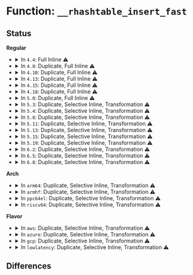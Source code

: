 # Function: <code>__rhashtable_insert_fast</code>

## Status
<b>Regular</b>
<ul>
<li>
<details>
<summary>In <code>4.4</code>: Full Inline ⚠️</summary>

**Collision:** Unique Static

**Inline:** Full

**Transformation:** False

**Instances:**

```
In net/netlink/af_netlink.c (ffffffff8174cc63)
Location: include/linux/rhashtable.h:566
Inline: True
Inline callers:
  - net/netlink/af_netlink.c:netlink_insert
```
</details>
</li>
<li>
<details>
<summary>In <code>4.8</code>: Duplicate, Full Inline ⚠️</summary>

**Collision:** Static Duplication

**Inline:** Full

**Transformation:** False

**Instances:**

```
In security/apparmor/policy_unpack.c (ffffffff813bc01e)
Location: include/linux/rhashtable.h:567
Inline: True
Inline callers:
  - security/apparmor/policy_unpack.c:unpack_profile
```
```
In net/netlink/af_netlink.c (ffffffff817b902a)
Location: include/linux/rhashtable.h:567
Inline: True
Inline callers:
  - net/netlink/af_netlink.c:netlink_insert
```
</details>
</li>
<li>
<details>
<summary>In <code>4.10</code>: Duplicate, Full Inline ⚠️</summary>

**Collision:** Static Duplication

**Inline:** Full

**Transformation:** False

**Instances:**

```
In security/apparmor/policy_unpack.c (ffffffff813d353b)
Location: include/linux/rhashtable.h:669
Inline: True
Inline callers:
  - security/apparmor/policy_unpack.c:unpack_profile
```
```
In net/netlink/af_netlink.c (ffffffff817e8af7)
Location: include/linux/rhashtable.h:669
Inline: True
Inline callers:
  - net/netlink/af_netlink.c:netlink_insert
```
```
In net/ipv6/seg6_hmac.c (ffffffff818a5266)
Location: include/linux/rhashtable.h:669
Inline: True
Inline callers:
  - net/ipv6/seg6_hmac.c:seg6_hmac_info_add
```
</details>
</li>
<li>
<details>
<summary>In <code>4.13</code>: Duplicate, Full Inline ⚠️</summary>

**Collision:** Static Duplication

**Inline:** Full

**Transformation:** False

**Instances:**

```
In security/apparmor/policy_unpack.c (ffffffff813e651f)
Location: include/linux/rhashtable.h:709
Inline: True
Inline callers:
  - security/apparmor/policy_unpack.c:unpack_profile
```
```
In net/netlink/af_netlink.c (ffffffff81808121)
Location: include/linux/rhashtable.h:709
Inline: True
Inline callers:
  - net/netlink/af_netlink.c:netlink_insert
```
```
In net/ipv4/ipmr.c (ffffffff8186c224)
Location: include/linux/rhashtable.h:709
Inline: True
```
```
In net/ipv6/seg6_hmac.c (ffffffff818cb55a)
Location: include/linux/rhashtable.h:709
Inline: True
Inline callers:
  - net/ipv6/seg6_hmac.c:seg6_hmac_info_add
```
</details>
</li>
<li>
<details>
<summary>In <code>4.15</code>: Duplicate, Full Inline ⚠️</summary>

**Collision:** Static Duplication

**Inline:** Full

**Transformation:** False

**Instances:**

```
In ipc/util.c (ffffffff813a722b)
Location: include/linux/rhashtable.h:709
Inline: True
Inline callers:
  - ipc/util.c:ipc_addid
```
```
In security/apparmor/policy_unpack.c (ffffffff8140d701)
Location: include/linux/rhashtable.h:709
Inline: True
Inline callers:
  - security/apparmor/policy_unpack.c:unpack_profile
```
```
In net/sched/act_api.c (ffffffff81882ada)
Location: include/linux/rhashtable.h:709
Inline: True
Inline callers:
  - net/sched/act_api.c:tc_setup_cb_egdev_register
```
```
In net/netlink/af_netlink.c (ffffffff81886f67)
Location: include/linux/rhashtable.h:709
Inline: True
Inline callers:
  - net/netlink/af_netlink.c:netlink_insert
```
```
In net/ipv4/ipmr.c (ffffffff818ecaf1)
Location: include/linux/rhashtable.h:709
Inline: True
Inline callers:
  - net/ipv4/ipmr.c:ipmr_mfc_add
```
```
In net/ipv6/seg6_hmac.c (ffffffff819502fa)
Location: include/linux/rhashtable.h:709
Inline: True
Inline callers:
  - net/ipv6/seg6_hmac.c:seg6_hmac_info_add
```
</details>
</li>
<li>
<details>
<summary>In <code>4.18</code>: Duplicate, Full Inline ⚠️</summary>

**Collision:** Static Duplication

**Inline:** Full

**Transformation:** False

**Instances:**

```
In ipc/util.c (ffffffff813d633a)
Location: include/linux/rhashtable.h:725
Inline: True
Inline callers:
  - ipc/util.c:ipc_addid
```
```
In security/apparmor/policy_unpack.c (ffffffff8143ef63)
Location: include/linux/rhashtable.h:725
Inline: True
Inline callers:
  - security/apparmor/policy_unpack.c:unpack_profile
```
```
In net/sched/act_api.c (ffffffff818d64ed)
Location: include/linux/rhashtable.h:725
Inline: True
Inline callers:
  - net/sched/act_api.c:tc_setup_cb_egdev_register
```
```
In net/netlink/af_netlink.c (ffffffff818db08b)
Location: include/linux/rhashtable.h:725
Inline: True
Inline callers:
  - net/netlink/af_netlink.c:netlink_insert
```
```
In net/ipv4/inet_fragment.c (ffffffff8193946d)
Location: include/linux/rhashtable.h:725
Inline: True
```
```
In net/ipv4/ipmr.c (ffffffff819428b7)
Location: include/linux/rhashtable.h:725
Inline: True
Inline callers:
  - net/ipv4/ipmr.c:ipmr_mfc_add
```
```
In net/ipv6/ip6mr.c (ffffffff8199f0bb)
Location: include/linux/rhashtable.h:725
Inline: True
Inline callers:
  - net/ipv6/ip6mr.c:ip6mr_mfc_add
```
```
In net/ipv6/seg6_hmac.c (ffffffff819a9fbf)
Location: include/linux/rhashtable.h:725
Inline: True
Inline callers:
  - net/ipv6/seg6_hmac.c:seg6_hmac_info_add
```
</details>
</li>
<li>
<details>
<summary>In <code>5.0</code>: Duplicate, Full Inline ⚠️</summary>

**Collision:** Static Duplication

**Inline:** Full

**Transformation:** False

**Instances:**

```
In kernel/bpf/offload.c (ffffffff811df7ce)
Location: include/linux/rhashtable.h:593
Inline: True
Inline callers:
  - kernel/bpf/offload.c:bpf_offload_dev_netdev_register
```
```
In ipc/util.c (ffffffff813f09ce)
Location: include/linux/rhashtable.h:593
Inline: True
Inline callers:
  - ipc/util.c:ipc_addid
```
```
In security/apparmor/policy_unpack.c (ffffffff8145be79)
Location: include/linux/rhashtable.h:593
Inline: True
Inline callers:
  - security/apparmor/policy_unpack.c:unpack_profile
```
```
In net/sched/cls_api.c (ffffffff819018d6)
Location: include/linux/rhashtable.h:593
Inline: True
Inline callers:
  - net/sched/cls_api.c:__tc_indr_block_cb_register
```
```
In net/netlink/af_netlink.c (ffffffff819079a4)
Location: include/linux/rhashtable.h:593
Inline: True
Inline callers:
  - net/netlink/af_netlink.c:netlink_insert
```
```
In net/ipv4/inet_fragment.c (ffffffff8196907f)
Location: include/linux/rhashtable.h:593
Inline: True
```
```
In net/ipv4/ipmr.c (ffffffff81972987)
Location: include/linux/rhashtable.h:593
Inline: True
Inline callers:
  - net/ipv4/ipmr.c:ipmr_mfc_add
```
```
In net/xfrm/xfrm_policy.c (ffffffff8198082c)
Location: include/linux/rhashtable.h:593
Inline: True
Inline callers:
  - net/xfrm/xfrm_policy.c:xfrm_policy_inexact_alloc_bin
```
```
In net/ipv6/ip6mr.c (ffffffff819d5bdb)
Location: include/linux/rhashtable.h:593
Inline: True
Inline callers:
  - net/ipv6/ip6mr.c:ip6mr_mfc_add
```
```
In net/ipv6/seg6_hmac.c (ffffffff819e0af0)
Location: include/linux/rhashtable.h:593
Inline: True
Inline callers:
  - net/ipv6/seg6_hmac.c:seg6_hmac_info_add
```
</details>
</li>
<li>
<details>
<summary>In <code>5.3</code>: Duplicate, Selective Inline, Transformation ⚠️</summary>

**Collision:** Static Duplication

**Inline:** Selective

**Transformation:** True

**Instances:**

```
In kernel/bpf/offload.c (ffffffff811f524d)
Location: include/linux/rhashtable.h:704
Inline: True
Inline callers:
  - kernel/bpf/offload.c:bpf_offload_dev_netdev_register
```
```
In ipc/util.c (ffffffff8141cf20)
Location: include/linux/rhashtable.h:704
Inline: True
Inline callers:
  - ipc/util.c:ipc_addid
```
```
In security/apparmor/policy_unpack.c (ffffffff81488d30)
Location: include/linux/rhashtable.h:704
Inline: True
Direct callers:
  - security/apparmor/policy_unpack.c:unpack_profile
```
```
In net/sched/cls_api.c (ffffffff8196296f)
Location: include/linux/rhashtable.h:704
Inline: True
Inline callers:
  - net/sched/cls_api.c:__tc_indr_block_cb_register
```
```
In net/netlink/af_netlink.c (ffffffff81968bf1)
Location: include/linux/rhashtable.h:704
Inline: True
Inline callers:
  - net/netlink/af_netlink.c:__netlink_insert
```
```
In net/ipv4/inet_fragment.c (ffffffff819cfa3d)
Location: include/linux/rhashtable.h:704
Inline: True
Inline callers:
  - net/ipv4/inet_fragment.c:inet_frag_create
```
```
In net/ipv4/ipmr.c (ffffffff819dc3fe)
Location: include/linux/rhashtable.h:704
Inline: True
Inline callers:
  - net/ipv4/ipmr.c:ipmr_mfc_add
```
```
In net/xfrm/xfrm_policy.c (ffffffff819ea55b)
Location: include/linux/rhashtable.h:704
Inline: True
Inline callers:
  - net/xfrm/xfrm_policy.c:xfrm_policy_inexact_alloc_bin
```
```
In net/ipv6/ip6mr.c (ffffffff81a44c7b)
Location: include/linux/rhashtable.h:704
Inline: True
Inline callers:
  - net/ipv6/ip6mr.c:ip6mr_mfc_add
```
```
In net/ipv6/seg6_hmac.c (ffffffff81a4f7cd)
Location: include/linux/rhashtable.h:704
Inline: True
Inline callers:
  - net/ipv6/seg6_hmac.c:seg6_hmac_info_add
```
**Symbols:**

```
ffffffff81488d30-ffffffff81488f0a: __rhashtable_insert_fast.constprop.0 (STB_LOCAL)
```
</details>
</li>
<li>
<details>
<summary>In <code>5.4</code>: Duplicate, Selective Inline, Transformation ⚠️</summary>

**Collision:** Static Duplication

**Inline:** Selective

**Transformation:** True

**Instances:**

```
In kernel/bpf/offload.c (ffffffff8120224d)
Location: include/linux/rhashtable.h:704
Inline: True
Inline callers:
  - kernel/bpf/offload.c:bpf_offload_dev_netdev_register
```
```
In ipc/util.c (ffffffff81436d70)
Location: include/linux/rhashtable.h:704
Inline: True
Inline callers:
  - ipc/util.c:ipc_addid
```
```
In security/apparmor/policy_unpack.c (ffffffff814a2be0)
Location: include/linux/rhashtable.h:704
Inline: True
Direct callers:
  - security/apparmor/policy_unpack.c:unpack_profile
```
```
In net/core/flow_offload.c (ffffffff81963e5b)
Location: include/linux/rhashtable.h:704
Inline: True
Inline callers:
  - net/core/flow_offload.c:__flow_indr_block_cb_register
```
```
In net/netlink/af_netlink.c (ffffffff8199f691)
Location: include/linux/rhashtable.h:704
Inline: True
Inline callers:
  - net/netlink/af_netlink.c:__netlink_insert
```
```
In net/ipv4/inet_fragment.c (ffffffff81a065cd)
Location: include/linux/rhashtable.h:704
Inline: True
Inline callers:
  - net/ipv4/inet_fragment.c:inet_frag_create
```
```
In net/ipv4/ipmr.c (ffffffff81a133ee)
Location: include/linux/rhashtable.h:704
Inline: True
Inline callers:
  - net/ipv4/ipmr.c:ipmr_mfc_add
```
```
In net/xfrm/xfrm_policy.c (ffffffff81a215ab)
Location: include/linux/rhashtable.h:704
Inline: True
Inline callers:
  - net/xfrm/xfrm_policy.c:xfrm_policy_inexact_alloc_bin
```
```
In net/ipv6/ip6mr.c (ffffffff81a7b86b)
Location: include/linux/rhashtable.h:704
Inline: True
Inline callers:
  - net/ipv6/ip6mr.c:ip6mr_mfc_add
```
```
In net/ipv6/seg6_hmac.c (ffffffff81a8645d)
Location: include/linux/rhashtable.h:704
Inline: True
Inline callers:
  - net/ipv6/seg6_hmac.c:seg6_hmac_info_add
```
**Symbols:**

```
ffffffff814a2be0-ffffffff814a2dba: __rhashtable_insert_fast.constprop.0 (STB_LOCAL)
```
</details>
</li>
<li>
<details>
<summary>In <code>5.8</code>: Duplicate, Selective Inline, Transformation ⚠️</summary>

**Collision:** Static Duplication

**Inline:** Selective

**Transformation:** True

**Instances:**

```
In kernel/bpf/offload.c (ffffffff81229760)
Location: include/linux/rhashtable.h:697
Inline: True
Direct callers:
  - kernel/bpf/offload.c:bpf_offload_dev_netdev_register
```
```
In ipc/util.c (ffffffff81486b80)
Location: include/linux/rhashtable.h:697
Inline: True
Direct callers:
  - ipc/util.c:ipc_addid
```
```
In security/apparmor/policy_unpack.c (ffffffff814fcec0)
Location: include/linux/rhashtable.h:697
Inline: True
Direct callers:
  - security/apparmor/policy_unpack.c:unpack_profile
```
```
In net/netlink/af_netlink.c (ffffffff81a77a30)
Location: include/linux/rhashtable.h:697
Inline: True
Direct callers:
  - net/netlink/af_netlink.c:netlink_insert
```
```
In net/ipv4/inet_fragment.c (ffffffff81af5ae0)
Location: include/linux/rhashtable.h:697
Inline: True
Direct callers:
  - net/ipv4/inet_fragment.c:inet_frag_create
```
```
In net/ipv4/ipmr.c (ffffffff81b01950)
Location: include/linux/rhashtable.h:697
Inline: True
Direct callers:
  - net/ipv4/ipmr.c:ipmr_mfc_add
```
```
In net/xfrm/xfrm_policy.c (ffffffff81b10860)
Location: include/linux/rhashtable.h:697
Inline: True
Direct callers:
  - net/xfrm/xfrm_policy.c:xfrm_policy_inexact_alloc_bin
```
```
In net/ipv6/ip6mr.c (ffffffff81b74ee0)
Location: include/linux/rhashtable.h:697
Inline: True
Direct callers:
  - net/ipv6/ip6mr.c:ip6mr_mfc_add
```
```
In net/ipv6/seg6_hmac.c (ffffffff81b81130)
Location: include/linux/rhashtable.h:697
Inline: True
Direct callers:
  - net/ipv6/seg6_hmac.c:seg6_hmac_info_add
```
**Symbols:**

```
ffffffff81229760-ffffffff81229926: __rhashtable_insert_fast.constprop.0 (STB_LOCAL)
ffffffff81486b80-ffffffff81486d44: __rhashtable_insert_fast.constprop.0 (STB_LOCAL)
ffffffff814fcec0-ffffffff814fd0b3: __rhashtable_insert_fast.constprop.0 (STB_LOCAL)
ffffffff81a77a30-ffffffff81a77c73: __rhashtable_insert_fast.constprop.0 (STB_LOCAL)
ffffffff81af5ae0-ffffffff81af5e06: __rhashtable_insert_fast.constprop.0 (STB_LOCAL)
ffffffff81b01950-ffffffff81b01c67: __rhashtable_insert_fast.constprop.0 (STB_LOCAL)
ffffffff81b10860-ffffffff81b10ad1: __rhashtable_insert_fast.constprop.0 (STB_LOCAL)
ffffffff81b74ee0-ffffffff81b751f7: __rhashtable_insert_fast.constprop.0 (STB_LOCAL)
ffffffff81b81130-ffffffff81b8132e: __rhashtable_insert_fast.constprop.0 (STB_LOCAL)
```
</details>
</li>
<li>
<details>
<summary>In <code>5.11</code>: Duplicate, Selective Inline, Transformation ⚠️</summary>

**Collision:** Static Duplication

**Inline:** Selective

**Transformation:** True

**Instances:**

```
In kernel/bpf/offload.c (ffffffff812312e0)
Location: include/linux/rhashtable.h:697
Inline: True
Direct callers:
  - kernel/bpf/offload.c:bpf_offload_dev_netdev_register
```
```
In ipc/util.c (ffffffff814a4230)
Location: include/linux/rhashtable.h:697
Inline: True
Direct callers:
  - ipc/util.c:ipc_addid
```
```
In security/apparmor/policy_unpack.c (ffffffff8151a0d0)
Location: include/linux/rhashtable.h:697
Inline: True
Direct callers:
  - security/apparmor/policy_unpack.c:unpack_profile
```
```
In net/netlink/af_netlink.c (ffffffff81a80900)
Location: include/linux/rhashtable.h:697
Inline: True
Direct callers:
  - net/netlink/af_netlink.c:netlink_insert
```
```
In net/ipv4/inet_fragment.c (ffffffff81b02950)
Location: include/linux/rhashtable.h:697
Inline: True
Direct callers:
  - net/ipv4/inet_fragment.c:inet_frag_create
```
```
In net/ipv4/ipmr.c (ffffffff81b0fa30)
Location: include/linux/rhashtable.h:697
Inline: True
Direct callers:
  - net/ipv4/ipmr.c:ipmr_mfc_add
```
```
In net/xfrm/xfrm_policy.c (ffffffff81b1eb50)
Location: include/linux/rhashtable.h:697
Inline: True
Direct callers:
  - net/xfrm/xfrm_policy.c:xfrm_policy_inexact_alloc_bin
```
```
In net/ipv6/ip6mr.c (ffffffff81b83c50)
Location: include/linux/rhashtable.h:697
Inline: True
Direct callers:
  - net/ipv6/ip6mr.c:ip6mr_mfc_add
```
```
In net/ipv6/seg6_hmac.c (ffffffff81b90960)
Location: include/linux/rhashtable.h:697
Inline: True
Direct callers:
  - net/ipv6/seg6_hmac.c:seg6_hmac_info_add
```
**Symbols:**

```
ffffffff812312e0-ffffffff812314b5: __rhashtable_insert_fast.constprop.0 (STB_LOCAL)
ffffffff814a4230-ffffffff814a4403: __rhashtable_insert_fast.constprop.0 (STB_LOCAL)
ffffffff8151a0d0-ffffffff8151a2d2: __rhashtable_insert_fast.constprop.0 (STB_LOCAL)
ffffffff81a80900-ffffffff81a80b4d: __rhashtable_insert_fast.constprop.0 (STB_LOCAL)
ffffffff81b02950-ffffffff81b02c77: __rhashtable_insert_fast.constprop.0 (STB_LOCAL)
ffffffff81b0fa30-ffffffff81b0fd49: __rhashtable_insert_fast.constprop.0 (STB_LOCAL)
ffffffff81b1eb50-ffffffff81b1edcb: __rhashtable_insert_fast.constprop.0 (STB_LOCAL)
ffffffff81b83c50-ffffffff81b83f69: __rhashtable_insert_fast.constprop.0 (STB_LOCAL)
ffffffff81b90960-ffffffff81b90b68: __rhashtable_insert_fast.constprop.0 (STB_LOCAL)
```
</details>
</li>
<li>
<details>
<summary>In <code>5.13</code>: Duplicate, Selective Inline, Transformation ⚠️</summary>

**Collision:** Static Duplication

**Inline:** Selective

**Transformation:** True

**Instances:**

```
In kernel/bpf/offload.c (ffffffff81235470)
Location: include/linux/rhashtable.h:697
Inline: True
Direct callers:
  - kernel/bpf/offload.c:bpf_offload_dev_netdev_register
```
```
In ipc/util.c (ffffffff814aa150)
Location: include/linux/rhashtable.h:697
Inline: True
Direct callers:
  - ipc/util.c:ipc_addid
```
```
In security/apparmor/policy_unpack.c (ffffffff815209e0)
Location: include/linux/rhashtable.h:697
Inline: True
Direct callers:
  - security/apparmor/policy_unpack.c:unpack_profile
```
```
In net/netlink/af_netlink.c (ffffffff81a69f90)
Location: include/linux/rhashtable.h:697
Inline: True
Direct callers:
  - net/netlink/af_netlink.c:netlink_insert
```
```
In net/ipv4/inet_fragment.c (ffffffff81aee260)
Location: include/linux/rhashtable.h:697
Inline: True
```
```
In net/ipv4/ipmr.c (ffffffff81afd630)
Location: include/linux/rhashtable.h:697
Inline: True
Direct callers:
  - net/ipv4/ipmr.c:ipmr_mfc_add
```
```
In net/xfrm/xfrm_policy.c (ffffffff81b0c7e0)
Location: include/linux/rhashtable.h:697
Inline: True
Direct callers:
  - net/xfrm/xfrm_policy.c:xfrm_policy_inexact_alloc_bin
```
```
In net/ipv6/ip6mr.c (ffffffff81b728e0)
Location: include/linux/rhashtable.h:697
Inline: True
Direct callers:
  - net/ipv6/ip6mr.c:ip6mr_mfc_add
```
```
In net/ipv6/seg6_hmac.c (ffffffff81b7fb80)
Location: include/linux/rhashtable.h:697
Inline: True
Direct callers:
  - net/ipv6/seg6_hmac.c:seg6_hmac_info_add
```
**Symbols:**

```
ffffffff81235470-ffffffff81235638: __rhashtable_insert_fast.constprop.0 (STB_LOCAL)
ffffffff814aa150-ffffffff814aa316: __rhashtable_insert_fast.constprop.0 (STB_LOCAL)
ffffffff815209e0-ffffffff81520bd5: __rhashtable_insert_fast.constprop.0 (STB_LOCAL)
ffffffff81a69f90-ffffffff81a6a1d1: __rhashtable_insert_fast.constprop.0 (STB_LOCAL)
ffffffff81aee260-ffffffff81aee574: __rhashtable_insert_fast.constprop.0 (STB_LOCAL)
ffffffff81afd630-ffffffff81afd940: __rhashtable_insert_fast.constprop.0 (STB_LOCAL)
ffffffff81b0c7e0-ffffffff81b0ca47: __rhashtable_insert_fast.constprop.0 (STB_LOCAL)
ffffffff81b728e0-ffffffff81b72bf0: __rhashtable_insert_fast.constprop.0 (STB_LOCAL)
ffffffff81b7fb80-ffffffff81b7fd7c: __rhashtable_insert_fast.constprop.0 (STB_LOCAL)
```
</details>
</li>
<li>
<details>
<summary>In <code>5.15</code>: Duplicate, Selective Inline, Transformation ⚠️</summary>

**Collision:** Static Duplication

**Inline:** Selective

**Transformation:** True

**Instances:**

```
In kernel/bpf/offload.c (ffffffff8126f610)
Location: include/linux/rhashtable.h:697
Inline: True
Direct callers:
  - kernel/bpf/offload.c:bpf_offload_dev_netdev_register
```
```
In ipc/util.c (ffffffff81502630)
Location: include/linux/rhashtable.h:697
Inline: True
Direct callers:
  - ipc/util.c:ipc_addid
```
```
In security/apparmor/policy_unpack.c (ffffffff8157eb80)
Location: include/linux/rhashtable.h:697
Inline: True
Direct callers:
  - security/apparmor/policy_unpack.c:unpack_profile
```
```
In net/netlink/af_netlink.c (ffffffff81b23580)
Location: include/linux/rhashtable.h:697
Inline: True
Direct callers:
  - net/netlink/af_netlink.c:netlink_insert
```
```
In net/ipv4/inet_fragment.c (ffffffff81bae610)
Location: include/linux/rhashtable.h:697
Inline: True
```
```
In net/ipv4/ipmr.c (ffffffff81bbf730)
Location: include/linux/rhashtable.h:697
Inline: True
Direct callers:
  - net/ipv4/ipmr.c:ipmr_mfc_add
```
```
In net/xfrm/xfrm_policy.c (ffffffff81bcf9d0)
Location: include/linux/rhashtable.h:697
Inline: True
Direct callers:
  - net/xfrm/xfrm_policy.c:xfrm_policy_inexact_alloc_bin
```
```
In net/ipv6/ioam6.c (ffffffff81c3a138)
Location: include/linux/rhashtable.h:697
Inline: True
Inline callers:
  - net/ipv6/ioam6.c:ioam6_genl_addsc
  - net/ipv6/ioam6.c:ioam6_genl_addns
```
```
In net/ipv6/ip6mr.c (ffffffff81c3ce20)
Location: include/linux/rhashtable.h:697
Inline: True
Direct callers:
  - net/ipv6/ip6mr.c:ip6mr_mfc_add
```
```
In net/ipv6/seg6_hmac.c (ffffffff81c4b420)
Location: include/linux/rhashtable.h:697
Inline: True
Direct callers:
  - net/ipv6/seg6_hmac.c:seg6_hmac_info_add
```
**Symbols:**

```
ffffffff8126f610-ffffffff8126f7d8: __rhashtable_insert_fast.constprop.0 (STB_LOCAL)
ffffffff81502630-ffffffff815027f6: __rhashtable_insert_fast.constprop.0 (STB_LOCAL)
ffffffff8157eb80-ffffffff8157ed75: __rhashtable_insert_fast.constprop.0 (STB_LOCAL)
ffffffff81b23580-ffffffff81b237c1: __rhashtable_insert_fast.constprop.0 (STB_LOCAL)
ffffffff81bae610-ffffffff81bae924: __rhashtable_insert_fast.constprop.0 (STB_LOCAL)
ffffffff81bbf730-ffffffff81bbfa40: __rhashtable_insert_fast.constprop.0 (STB_LOCAL)
ffffffff81bcf9d0-ffffffff81bcfc37: __rhashtable_insert_fast.constprop.0 (STB_LOCAL)
ffffffff81c3ce20-ffffffff81c3d130: __rhashtable_insert_fast.constprop.0 (STB_LOCAL)
ffffffff81c4b420-ffffffff81c4b61c: __rhashtable_insert_fast.constprop.0 (STB_LOCAL)
```
</details>
</li>
<li>
<details>
<summary>In <code>5.19</code>: Duplicate, Selective Inline, Transformation ⚠️</summary>

**Collision:** Static Duplication

**Inline:** Selective

**Transformation:** True

**Instances:**

```
In kernel/bpf/offload.c (ffffffff812bdfb0)
Location: include/linux/rhashtable.h:697
Inline: True
Direct callers:
  - kernel/bpf/offload.c:bpf_offload_dev_netdev_register
```
```
In ipc/util.c (ffffffff81593950)
Location: include/linux/rhashtable.h:697
Inline: True
Direct callers:
  - ipc/util.c:ipc_addid
```
```
In security/apparmor/policy_unpack.c (ffffffff8161d660)
Location: include/linux/rhashtable.h:697
Inline: True
Direct callers:
  - security/apparmor/policy_unpack.c:unpack_profile
```
```
In net/netlink/af_netlink.c (ffffffff81cabf30)
Location: include/linux/rhashtable.h:697
Inline: True
Direct callers:
  - net/netlink/af_netlink.c:netlink_insert
```
```
In net/ipv4/inet_fragment.c (ffffffff81d41810)
Location: include/linux/rhashtable.h:697
Inline: True
Direct callers:
  - net/ipv4/inet_fragment.c:inet_frag_find
```
```
In net/ipv4/ipmr.c (ffffffff81d55d50)
Location: include/linux/rhashtable.h:697
Inline: True
Direct callers:
  - net/ipv4/ipmr.c:ipmr_mfc_add
```
```
In net/xfrm/xfrm_policy.c (ffffffff81d68f70)
Location: include/linux/rhashtable.h:697
Inline: True
Direct callers:
  - net/xfrm/xfrm_policy.c:xfrm_policy_inexact_alloc_bin
```
```
In net/ipv6/ioam6.c (ffffffff81dd7e93)
Location: include/linux/rhashtable.h:697
Inline: True
Inline callers:
  - net/ipv6/ioam6.c:ioam6_genl_addsc
  - net/ipv6/ioam6.c:ioam6_genl_addns
```
```
In net/ipv6/ip6mr.c (ffffffff81ddb3f0)
Location: include/linux/rhashtable.h:697
Inline: True
Direct callers:
  - net/ipv6/ip6mr.c:ip6mr_mfc_add
```
```
In net/ipv6/seg6_hmac.c (ffffffff81deadb0)
Location: include/linux/rhashtable.h:697
Inline: True
Direct callers:
  - net/ipv6/seg6_hmac.c:seg6_hmac_info_add
```
**Symbols:**

```
ffffffff812bdfb0-ffffffff812be1e9: __rhashtable_insert_fast.constprop.0 (STB_LOCAL)
ffffffff81593950-ffffffff81593b79: __rhashtable_insert_fast.constprop.0 (STB_LOCAL)
ffffffff8161d660-ffffffff8161d8d1: __rhashtable_insert_fast.constprop.0.isra.0 (STB_LOCAL)
ffffffff81cabf30-ffffffff81cac1e8: __rhashtable_insert_fast.constprop.0 (STB_LOCAL)
ffffffff81d41810-ffffffff81d41bd3: __rhashtable_insert_fast.constprop.0.isra.0 (STB_LOCAL)
ffffffff81d55d50-ffffffff81d5607c: __rhashtable_insert_fast.constprop.0 (STB_LOCAL)
ffffffff81d68f70-ffffffff81d6923a: __rhashtable_insert_fast.constprop.0 (STB_LOCAL)
ffffffff81ddb3f0-ffffffff81ddb7bb: __rhashtable_insert_fast.constprop.0 (STB_LOCAL)
ffffffff81deadb0-ffffffff81deb001: __rhashtable_insert_fast.constprop.0 (STB_LOCAL)
```
</details>
</li>
<li>
<details>
<summary>In <code>6.2</code>: Duplicate, Selective Inline, Transformation ⚠️</summary>

**Collision:** Static Duplication

**Inline:** Selective

**Transformation:** True

**Instances:**

```
In kernel/bpf/offload.c (ffffffff81321bf0)
Location: include/linux/rhashtable.h:705
Inline: True
Direct callers:
  - kernel/bpf/offload.c:bpf_offload_dev_netdev_register
```
```
In kernel/events/hw_breakpoint.c (ffffffff8134d4e0)
Location: include/linux/rhashtable.h:705
Inline: True
```
```
In ipc/util.c (ffffffff8163c7e0)
Location: include/linux/rhashtable.h:705
Inline: True
Direct callers:
  - ipc/util.c:ipc_addid
```
```
In security/apparmor/policy_unpack.c (ffffffff816d1110)
Location: include/linux/rhashtable.h:705
Inline: True
Direct callers:
  - security/apparmor/policy_unpack.c:unpack_profile
```
```
In net/netlink/af_netlink.c (ffffffff81e69b00)
Location: include/linux/rhashtable.h:705
Inline: True
Direct callers:
  - net/netlink/af_netlink.c:netlink_insert
```
```
In net/ipv4/inet_fragment.c (ffffffff81f0a630)
Location: include/linux/rhashtable.h:705
Inline: True
Direct callers:
  - net/ipv4/inet_fragment.c:inet_frag_find
```
```
In net/ipv4/ipmr.c (ffffffff81f20480)
Location: include/linux/rhashtable.h:705
Inline: True
Direct callers:
  - net/ipv4/ipmr.c:ipmr_mfc_add
```
```
In net/xfrm/xfrm_policy.c (ffffffff81f34240)
Location: include/linux/rhashtable.h:705
Inline: True
Direct callers:
  - net/xfrm/xfrm_policy.c:xfrm_policy_inexact_alloc_bin
```
```
In net/ipv6/ioam6.c (ffffffff81fa988d)
Location: include/linux/rhashtable.h:705
Inline: True
Inline callers:
  - net/ipv6/ioam6.c:ioam6_genl_addsc
  - net/ipv6/ioam6.c:ioam6_genl_addns
```
```
In net/ipv6/ip6mr.c (ffffffff81fadff0)
Location: include/linux/rhashtable.h:705
Inline: True
Direct callers:
  - net/ipv6/ip6mr.c:ip6mr_mfc_add
```
```
In net/ipv6/seg6_hmac.c (ffffffff81fbe990)
Location: include/linux/rhashtable.h:705
Inline: True
Direct callers:
  - net/ipv6/seg6_hmac.c:seg6_hmac_info_add
```
**Symbols:**

```
ffffffff81321bf0-ffffffff81321e37: __rhashtable_insert_fast.constprop.0 (STB_LOCAL)
ffffffff8134d4e0-ffffffff8134d81c: __rhashtable_insert_fast.constprop.0 (STB_LOCAL)
ffffffff8163c7e0-ffffffff8163ca20: __rhashtable_insert_fast.constprop.0 (STB_LOCAL)
ffffffff816d1110-ffffffff816d138d: __rhashtable_insert_fast.constprop.0.isra.0 (STB_LOCAL)
ffffffff81e69b00-ffffffff81e69dbb: __rhashtable_insert_fast.constprop.0 (STB_LOCAL)
ffffffff81f0a630-ffffffff81f0aa05: __rhashtable_insert_fast.constprop.0.isra.0 (STB_LOCAL)
ffffffff81f20480-ffffffff81f20784: __rhashtable_insert_fast.constprop.0 (STB_LOCAL)
ffffffff81f34240-ffffffff81f3450e: __rhashtable_insert_fast.constprop.0 (STB_LOCAL)
ffffffff81fadff0-ffffffff81fae395: __rhashtable_insert_fast.constprop.0 (STB_LOCAL)
ffffffff81fbe990-ffffffff81fbebee: __rhashtable_insert_fast.constprop.0 (STB_LOCAL)
```
</details>
</li>
<li>
<details>
<summary>In <code>6.5</code>: Duplicate, Selective Inline, Transformation ⚠️</summary>

**Collision:** Static Duplication

**Inline:** Selective

**Transformation:** True

**Instances:**

```
In kernel/bpf/offload.c (ffffffff813511a0)
Location: include/linux/rhashtable.h:705
Inline: True
Direct callers:
  - kernel/bpf/offload.c:__bpf_offload_dev_netdev_register
```
```
In kernel/events/hw_breakpoint.c (ffffffff8137e710)
Location: include/linux/rhashtable.h:705
Inline: True
```
```
In ipc/util.c (ffffffff81674960)
Location: include/linux/rhashtable.h:705
Inline: True
Direct callers:
  - ipc/util.c:ipc_addid
```
```
In security/apparmor/policy_unpack.c (ffffffff8170a020)
Location: include/linux/rhashtable.h:705
Inline: True
Direct callers:
  - security/apparmor/policy_unpack.c:unpack_profile
```
```
In net/netlink/af_netlink.c (ffffffff81ec5a80)
Location: include/linux/rhashtable.h:705
Inline: True
Direct callers:
  - net/netlink/af_netlink.c:netlink_insert
```
```
In net/ipv4/inet_fragment.c (ffffffff81f6a160)
Location: include/linux/rhashtable.h:705
Inline: True
Direct callers:
  - net/ipv4/inet_fragment.c:inet_frag_find
```
```
In net/ipv4/ipmr.c (ffffffff81f80c80)
Location: include/linux/rhashtable.h:705
Inline: True
Direct callers:
  - net/ipv4/ipmr.c:ipmr_mfc_add
```
```
In net/xfrm/xfrm_policy.c (ffffffff81f93e60)
Location: include/linux/rhashtable.h:705
Inline: True
Direct callers:
  - net/xfrm/xfrm_policy.c:xfrm_policy_inexact_alloc_bin
```
```
In net/ipv6/ioam6.c (ffffffff8200a20d)
Location: include/linux/rhashtable.h:705
Inline: True
Inline callers:
  - net/ipv6/ioam6.c:ioam6_genl_addsc
  - net/ipv6/ioam6.c:ioam6_genl_addns
```
```
In net/ipv6/ip6mr.c (ffffffff8200f460)
Location: include/linux/rhashtable.h:705
Inline: True
Direct callers:
  - net/ipv6/ip6mr.c:ip6mr_mfc_add
```
```
In net/ipv6/seg6_hmac.c (ffffffff8201fca0)
Location: include/linux/rhashtable.h:705
Inline: True
Direct callers:
  - net/ipv6/seg6_hmac.c:seg6_hmac_info_add
```
```
In net/handshake/request.c (ffffffff82092ea0)
Location: include/linux/rhashtable.h:705
Inline: True
Direct callers:
  - net/handshake/request.c:handshake_req_submit
```
**Symbols:**

```
ffffffff813511a0-ffffffff8135142c: __rhashtable_insert_fast.constprop.0 (STB_LOCAL)
ffffffff8137e710-ffffffff8137eaaf: __rhashtable_insert_fast.constprop.0 (STB_LOCAL)
ffffffff81674960-ffffffff81674bda: __rhashtable_insert_fast.constprop.0 (STB_LOCAL)
ffffffff8170a020-ffffffff8170a29d: __rhashtable_insert_fast.constprop.0.isra.0 (STB_LOCAL)
ffffffff81ec5a80-ffffffff81ec5d6a: __rhashtable_insert_fast.constprop.0 (STB_LOCAL)
ffffffff81f6a160-ffffffff81f6a535: __rhashtable_insert_fast.constprop.0.isra.0 (STB_LOCAL)
ffffffff81f80c80-ffffffff81f80fab: __rhashtable_insert_fast.constprop.0 (STB_LOCAL)
ffffffff81f93e60-ffffffff81f9412e: __rhashtable_insert_fast.constprop.0 (STB_LOCAL)
ffffffff8200f460-ffffffff8200f81d: __rhashtable_insert_fast.constprop.0 (STB_LOCAL)
ffffffff8201fca0-ffffffff8201ff6f: __rhashtable_insert_fast.constprop.0 (STB_LOCAL)
ffffffff82092ea0-ffffffff820931e8: __rhashtable_insert_fast.constprop.0 (STB_LOCAL)
```
</details>
</li>
<li>
<details>
<summary>In <code>6.8</code>: Duplicate, Selective Inline, Transformation ⚠️</summary>

**Collision:** Static Duplication

**Inline:** Selective

**Transformation:** True

**Instances:**

```
In kernel/bpf/offload.c (ffffffff81378600)
Location: include/linux/rhashtable.h:705
Inline: True
Direct callers:
  - kernel/bpf/offload.c:__bpf_offload_dev_netdev_register
```
```
In kernel/events/hw_breakpoint.c (ffffffff813a7970)
Location: include/linux/rhashtable.h:705
Inline: True
```
```
In ipc/util.c (ffffffff816b0d20)
Location: include/linux/rhashtable.h:705
Inline: True
Direct callers:
  - ipc/util.c:ipc_addid
```
```
In security/apparmor/policy_unpack.c (ffffffff81747b20)
Location: include/linux/rhashtable.h:705
Inline: True
Direct callers:
  - security/apparmor/policy_unpack.c:unpack_profile
```
```
In net/netlink/af_netlink.c (ffffffff81f88cd0)
Location: include/linux/rhashtable.h:705
Inline: True
Direct callers:
  - net/netlink/af_netlink.c:netlink_insert
```
```
In net/ipv4/inet_fragment.c (ffffffff82030810)
Location: include/linux/rhashtable.h:705
Inline: True
Direct callers:
  - net/ipv4/inet_fragment.c:inet_frag_find
```
```
In net/ipv4/ipmr.c (ffffffff82047300)
Location: include/linux/rhashtable.h:705
Inline: True
Direct callers:
  - net/ipv4/ipmr.c:ipmr_mfc_add
```
```
In net/xfrm/xfrm_policy.c (ffffffff82061210)
Location: include/linux/rhashtable.h:705
Inline: True
Direct callers:
  - net/xfrm/xfrm_policy.c:xfrm_policy_inexact_alloc_bin
```
```
In net/ipv6/ioam6.c (ffffffff820d91ae)
Location: include/linux/rhashtable.h:705
Inline: True
Inline callers:
  - net/ipv6/ioam6.c:ioam6_genl_addsc
  - net/ipv6/ioam6.c:ioam6_genl_addns
```
```
In net/ipv6/ip6mr.c (ffffffff820de3f0)
Location: include/linux/rhashtable.h:705
Inline: True
Direct callers:
  - net/ipv6/ip6mr.c:ip6mr_mfc_add
```
```
In net/ipv6/seg6_hmac.c (ffffffff820eedd0)
Location: include/linux/rhashtable.h:705
Inline: True
Direct callers:
  - net/ipv6/seg6_hmac.c:seg6_hmac_info_add
```
```
In net/handshake/request.c (ffffffff82169750)
Location: include/linux/rhashtable.h:705
Inline: True
Direct callers:
  - net/handshake/request.c:handshake_req_submit
```
**Symbols:**

```
ffffffff81378600-ffffffff8137888c: __rhashtable_insert_fast.constprop.0 (STB_LOCAL)
ffffffff813a7970-ffffffff813a7d0f: __rhashtable_insert_fast.constprop.0 (STB_LOCAL)
ffffffff816b0d20-ffffffff816b0f9a: __rhashtable_insert_fast.constprop.0 (STB_LOCAL)
ffffffff81747b20-ffffffff81747d9d: __rhashtable_insert_fast.constprop.0.isra.0 (STB_LOCAL)
ffffffff81f88cd0-ffffffff81f88fca: __rhashtable_insert_fast.constprop.0 (STB_LOCAL)
ffffffff82030810-ffffffff82030be5: __rhashtable_insert_fast.constprop.0.isra.0 (STB_LOCAL)
ffffffff82047300-ffffffff8204762b: __rhashtable_insert_fast.constprop.0 (STB_LOCAL)
ffffffff82061210-ffffffff820614de: __rhashtable_insert_fast.constprop.0 (STB_LOCAL)
ffffffff820de3f0-ffffffff820de7ad: __rhashtable_insert_fast.constprop.0 (STB_LOCAL)
ffffffff820eedd0-ffffffff820ef09f: __rhashtable_insert_fast.constprop.0 (STB_LOCAL)
ffffffff82169750-ffffffff82169a98: __rhashtable_insert_fast.constprop.0 (STB_LOCAL)
```
</details>
</li>
</ul>
<b>Arch</b>
<ul>
<li>
<details>
<summary>In <code>arm64</code>: Duplicate, Selective Inline, Transformation ⚠️</summary>

**Collision:** Static Duplication

**Inline:** Selective

**Transformation:** True

**Instances:**

```
In kernel/bpf/offload.c (ffff800010289dc0)
Location: include/linux/rhashtable.h:704
Inline: True
Inline callers:
  - kernel/bpf/offload.c:bpf_offload_dev_netdev_register
```
```
In ipc/util.c (ffff80001051d3ec)
Location: include/linux/rhashtable.h:704
Inline: True
Inline callers:
  - ipc/util.c:ipc_addid
```
```
In security/apparmor/policy_unpack.c (ffff800010598910)
Location: include/linux/rhashtable.h:704
Inline: True
Direct callers:
  - security/apparmor/policy_unpack.c:unpack_profile
```
```
In net/core/flow_offload.c (ffff800010c08578)
Location: include/linux/rhashtable.h:704
Inline: True
Inline callers:
  - net/core/flow_offload.c:__flow_indr_block_cb_register
```
```
In net/netlink/af_netlink.c (ffff800010c4c9fc)
Location: include/linux/rhashtable.h:704
Inline: True
Inline callers:
  - net/netlink/af_netlink.c:__netlink_insert
```
```
In net/ipv4/inet_fragment.c (ffff800010cbf428)
Location: include/linux/rhashtable.h:704
Inline: True
Inline callers:
  - net/ipv4/inet_fragment.c:inet_frag_create
```
```
In net/ipv4/ipmr.c (ffff800010ccd968)
Location: include/linux/rhashtable.h:704
Inline: True
Inline callers:
  - net/ipv4/ipmr.c:ipmr_mfc_add
```
```
In net/xfrm/xfrm_policy.c (ffff800010cdc9f8)
Location: include/linux/rhashtable.h:704
Inline: True
Inline callers:
  - net/xfrm/xfrm_policy.c:xfrm_policy_inexact_alloc_bin
```
```
In net/ipv6/ip6mr.c (ffff800010d453ac)
Location: include/linux/rhashtable.h:704
Inline: True
Inline callers:
  - net/ipv6/ip6mr.c:ip6mr_mfc_add
```
```
In net/ipv6/seg6_hmac.c (ffff800010d52360)
Location: include/linux/rhashtable.h:704
Inline: True
Inline callers:
  - net/ipv6/seg6_hmac.c:seg6_hmac_info_add
```
**Symbols:**

```
ffff800010598910-ffff800010598b9c: __rhashtable_insert_fast.isra.0.constprop.0 (STB_LOCAL)
```
</details>
</li>
<li>
<details>
<summary>In <code>armhf</code>: Duplicate, Selective Inline, Transformation ⚠️</summary>

**Collision:** Static Duplication

**Inline:** Selective

**Transformation:** True

**Instances:**

```
In kernel/bpf/offload.c (c04b9de4)
Location: include/linux/rhashtable.h:704
Inline: True
Inline callers:
  - kernel/bpf/offload.c:bpf_offload_dev_netdev_register
```
```
In ipc/util.c (c06d9810)
Location: include/linux/rhashtable.h:704
Inline: True
Inline callers:
  - ipc/util.c:ipc_addid
```
```
In security/apparmor/policy_unpack.c (c0749b28)
Location: include/linux/rhashtable.h:704
Inline: True
Direct callers:
  - security/apparmor/policy_unpack.c:unpack_profile
```
```
In net/core/flow_offload.c (c0d216b8)
Location: include/linux/rhashtable.h:704
Inline: True
Inline callers:
  - net/core/flow_offload.c:__flow_indr_block_cb_register
```
```
In net/netlink/af_netlink.c (c0d5da84)
Location: include/linux/rhashtable.h:704
Inline: True
Inline callers:
  - net/netlink/af_netlink.c:__netlink_insert
```
```
In net/ipv4/inet_fragment.c (c0dcad7c)
Location: include/linux/rhashtable.h:704
Inline: True
Inline callers:
  - net/ipv4/inet_fragment.c:inet_frag_create
```
```
In net/ipv4/ipmr.c (c0dd8a78)
Location: include/linux/rhashtable.h:704
Inline: True
Inline callers:
  - net/ipv4/ipmr.c:ipmr_mfc_add
```
```
In net/xfrm/xfrm_policy.c (c0de79d8)
Location: include/linux/rhashtable.h:704
Inline: True
Inline callers:
  - net/xfrm/xfrm_policy.c:xfrm_policy_inexact_alloc_bin
```
```
In net/ipv6/ip6mr.c (c0e47fc4)
Location: include/linux/rhashtable.h:704
Inline: True
Inline callers:
  - net/ipv6/ip6mr.c:ip6mr_mfc_add
```
```
In net/ipv6/seg6_hmac.c (c0e531ac)
Location: include/linux/rhashtable.h:704
Inline: True
Inline callers:
  - net/ipv6/seg6_hmac.c:seg6_hmac_info_add
```
**Symbols:**

```
c0749b28-c0749e28: __rhashtable_insert_fast.constprop.0 (STB_LOCAL)
```
</details>
</li>
<li>
<details>
<summary>In <code>ppc64el</code>: Duplicate, Selective Inline, Transformation ⚠️</summary>

**Collision:** Static Duplication

**Inline:** Selective

**Transformation:** True

**Instances:**

```
In kernel/bpf/offload.c (c000000000335c44)
Location: include/linux/rhashtable.h:704
Inline: True
Inline callers:
  - kernel/bpf/offload.c:bpf_offload_dev_netdev_register
```
```
In ipc/util.c (c000000000666550)
Location: include/linux/rhashtable.h:704
Inline: True
Inline callers:
  - ipc/util.c:ipc_addid
```
```
In security/apparmor/policy_unpack.c (c00000000070f870)
Location: include/linux/rhashtable.h:704
Inline: True
Direct callers:
  - security/apparmor/policy_unpack.c:unpack_profile
```
```
In net/core/flow_offload.c (c000000000cf2ba8)
Location: include/linux/rhashtable.h:704
Inline: True
Inline callers:
  - net/core/flow_offload.c:__flow_indr_block_cb_register
```
```
In net/netlink/af_netlink.c (c000000000d4a590)
Location: include/linux/rhashtable.h:704
Inline: True
Inline callers:
  - net/netlink/af_netlink.c:__netlink_insert
```
```
In net/ipv4/inet_fragment.c (c000000000dda078)
Location: include/linux/rhashtable.h:704
Inline: True
Inline callers:
  - net/ipv4/inet_fragment.c:inet_frag_create
```
```
In net/ipv4/ipmr.c (c000000000dea38c)
Location: include/linux/rhashtable.h:704
Inline: True
Inline callers:
  - net/ipv4/ipmr.c:ipmr_mfc_add
```
```
In net/xfrm/xfrm_policy.c (c000000000dfccc0)
Location: include/linux/rhashtable.h:704
Inline: True
Inline callers:
  - net/xfrm/xfrm_policy.c:xfrm_policy_inexact_alloc_bin
```
```
In net/ipv6/ip6mr.c (c000000000e7aef0)
Location: include/linux/rhashtable.h:704
Inline: True
Inline callers:
  - net/ipv6/ip6mr.c:ip6mr_mfc_add
```
```
In net/ipv6/seg6_hmac.c (c000000000e8a518)
Location: include/linux/rhashtable.h:704
Inline: True
Inline callers:
  - net/ipv6/seg6_hmac.c:seg6_hmac_info_add
```
**Symbols:**

```
c00000000070f870-c00000000070fbc4: __rhashtable_insert_fast.isra.0.constprop.0 (STB_LOCAL)
```
</details>
</li>
<li>
<details>
<summary>In <code>riscv64</code>: Duplicate, Selective Inline, Transformation ⚠️</summary>

**Collision:** Static Duplication

**Inline:** Selective

**Transformation:** True

**Instances:**

```
In kernel/bpf/offload.c (ffffffe0001bde64)
Location: include/linux/rhashtable.h:704
Inline: True
Inline callers:
  - kernel/bpf/offload.c:bpf_offload_dev_netdev_register
```
```
In ipc/util.c (ffffffe000384ccc)
Location: include/linux/rhashtable.h:704
Inline: True
Inline callers:
  - ipc/util.c:ipc_addid
```
```
In security/apparmor/policy_unpack.c (ffffffe0003e52a8)
Location: include/linux/rhashtable.h:704
Inline: True
Direct callers:
  - security/apparmor/policy_unpack.c:unpack_profile
```
```
In net/core/flow_offload.c (ffffffe0007863b8)
Location: include/linux/rhashtable.h:704
Inline: True
Inline callers:
  - net/core/flow_offload.c:__flow_indr_block_cb_register
```
```
In net/netlink/af_netlink.c (ffffffe0007b8998)
Location: include/linux/rhashtable.h:704
Inline: True
Inline callers:
  - net/netlink/af_netlink.c:__netlink_insert
```
```
In net/ipv4/inet_fragment.c (ffffffe000815208)
Location: include/linux/rhashtable.h:704
Inline: True
Inline callers:
  - net/ipv4/inet_fragment.c:inet_frag_create
```
```
In net/ipv4/ipmr.c (ffffffe00081fe4e)
Location: include/linux/rhashtable.h:704
Inline: True
Inline callers:
  - net/ipv4/ipmr.c:ipmr_mfc_add
```
```
In net/xfrm/xfrm_policy.c (ffffffe00082c0b8)
Location: include/linux/rhashtable.h:704
Inline: True
Inline callers:
  - net/xfrm/xfrm_policy.c:xfrm_policy_inexact_alloc_bin
```
```
In net/ipv6/ip6mr.c (ffffffe0008806dc)
Location: include/linux/rhashtable.h:704
Inline: True
Inline callers:
  - net/ipv6/ip6mr.c:ip6mr_mfc_add
```
```
In net/ipv6/seg6_hmac.c (ffffffe000889dfc)
Location: include/linux/rhashtable.h:704
Inline: True
Inline callers:
  - net/ipv6/seg6_hmac.c:seg6_hmac_info_add
```
**Symbols:**

```
ffffffe0003e52a8-ffffffe0003e5476: __rhashtable_insert_fast.isra.0.constprop.0 (STB_LOCAL)
```
</details>
</li>
</ul>
<b>Flavor</b>
<ul>
<li>
<details>
<summary>In <code>aws</code>: Duplicate, Selective Inline, Transformation ⚠️</summary>

**Collision:** Static Duplication

**Inline:** Selective

**Transformation:** True

**Instances:**

```
In kernel/bpf/offload.c (ffffffff811fa86d)
Location: include/linux/rhashtable.h:704
Inline: True
Inline callers:
  - kernel/bpf/offload.c:bpf_offload_dev_netdev_register
```
```
In ipc/util.c (ffffffff8142f350)
Location: include/linux/rhashtable.h:704
Inline: True
Inline callers:
  - ipc/util.c:ipc_addid
```
```
In security/apparmor/policy_unpack.c (ffffffff8149b1c0)
Location: include/linux/rhashtable.h:704
Inline: True
Direct callers:
  - security/apparmor/policy_unpack.c:unpack_profile
```
```
In net/core/flow_offload.c (ffffffff81903e2b)
Location: include/linux/rhashtable.h:704
Inline: True
Inline callers:
  - net/core/flow_offload.c:__flow_indr_block_cb_register
```
```
In net/netlink/af_netlink.c (ffffffff8193f501)
Location: include/linux/rhashtable.h:704
Inline: True
Inline callers:
  - net/netlink/af_netlink.c:__netlink_insert
```
```
In net/ipv4/inet_fragment.c (ffffffff819a636d)
Location: include/linux/rhashtable.h:704
Inline: True
Inline callers:
  - net/ipv4/inet_fragment.c:inet_frag_create
```
```
In net/ipv4/ipmr.c (ffffffff819b2bee)
Location: include/linux/rhashtable.h:704
Inline: True
Inline callers:
  - net/ipv4/ipmr.c:ipmr_mfc_add
```
```
In net/xfrm/xfrm_policy.c (ffffffff819c0c3b)
Location: include/linux/rhashtable.h:704
Inline: True
Inline callers:
  - net/xfrm/xfrm_policy.c:xfrm_policy_inexact_alloc_bin
```
```
In net/ipv6/ip6mr.c (ffffffff81a1aefb)
Location: include/linux/rhashtable.h:704
Inline: True
Inline callers:
  - net/ipv6/ip6mr.c:ip6mr_mfc_add
```
```
In net/ipv6/seg6_hmac.c (ffffffff81a25aed)
Location: include/linux/rhashtable.h:704
Inline: True
Inline callers:
  - net/ipv6/seg6_hmac.c:seg6_hmac_info_add
```
**Symbols:**

```
ffffffff8149b1c0-ffffffff8149b39a: __rhashtable_insert_fast.constprop.0 (STB_LOCAL)
```
</details>
</li>
<li>
<details>
<summary>In <code>azure</code>: Duplicate, Selective Inline, Transformation ⚠️</summary>

**Collision:** Static Duplication

**Inline:** Selective

**Transformation:** True

**Instances:**

```
In kernel/bpf/offload.c (ffffffff811ed5bd)
Location: include/linux/rhashtable.h:704
Inline: True
Inline callers:
  - kernel/bpf/offload.c:bpf_offload_dev_netdev_register
```
```
In ipc/util.c (ffffffff8141fdd0)
Location: include/linux/rhashtable.h:704
Inline: True
Inline callers:
  - ipc/util.c:ipc_addid
```
```
In security/apparmor/policy_unpack.c (ffffffff8148bbe0)
Location: include/linux/rhashtable.h:704
Inline: True
Direct callers:
  - security/apparmor/policy_unpack.c:unpack_profile
```
```
In net/core/flow_offload.c (ffffffff818bdc5b)
Location: include/linux/rhashtable.h:704
Inline: True
Inline callers:
  - net/core/flow_offload.c:__flow_indr_block_cb_register
```
```
In net/netlink/af_netlink.c (ffffffff818f9001)
Location: include/linux/rhashtable.h:704
Inline: True
Inline callers:
  - net/netlink/af_netlink.c:__netlink_insert
```
```
In net/ipv4/inet_fragment.c (ffffffff8195fe2d)
Location: include/linux/rhashtable.h:704
Inline: True
Inline callers:
  - net/ipv4/inet_fragment.c:inet_frag_create
```
```
In net/ipv4/ipmr.c (ffffffff8196f21e)
Location: include/linux/rhashtable.h:704
Inline: True
Inline callers:
  - net/ipv4/ipmr.c:ipmr_mfc_add
```
```
In net/xfrm/xfrm_policy.c (ffffffff8197da2b)
Location: include/linux/rhashtable.h:704
Inline: True
Inline callers:
  - net/xfrm/xfrm_policy.c:xfrm_policy_inexact_alloc_bin
```
```
In net/ipv6/ip6mr.c (ffffffff819d7cbb)
Location: include/linux/rhashtable.h:704
Inline: True
Inline callers:
  - net/ipv6/ip6mr.c:ip6mr_mfc_add
```
```
In net/ipv6/seg6_hmac.c (ffffffff819e28ad)
Location: include/linux/rhashtable.h:704
Inline: True
Inline callers:
  - net/ipv6/seg6_hmac.c:seg6_hmac_info_add
```
**Symbols:**

```
ffffffff8148bbe0-ffffffff8148bdba: __rhashtable_insert_fast.constprop.0 (STB_LOCAL)
```
</details>
</li>
<li>
<details>
<summary>In <code>gcp</code>: Duplicate, Selective Inline, Transformation ⚠️</summary>

**Collision:** Static Duplication

**Inline:** Selective

**Transformation:** True

**Instances:**

```
In kernel/bpf/offload.c (ffffffff811f863d)
Location: include/linux/rhashtable.h:704
Inline: True
Inline callers:
  - kernel/bpf/offload.c:bpf_offload_dev_netdev_register
```
```
In ipc/util.c (ffffffff8142b4f0)
Location: include/linux/rhashtable.h:704
Inline: True
Inline callers:
  - ipc/util.c:ipc_addid
```
```
In security/apparmor/policy_unpack.c (ffffffff81497260)
Location: include/linux/rhashtable.h:704
Inline: True
Direct callers:
  - security/apparmor/policy_unpack.c:unpack_profile
```
```
In net/core/flow_offload.c (ffffffff81954e5b)
Location: include/linux/rhashtable.h:704
Inline: True
Inline callers:
  - net/core/flow_offload.c:__flow_indr_block_cb_register
```
```
In net/netlink/af_netlink.c (ffffffff81990691)
Location: include/linux/rhashtable.h:704
Inline: True
Inline callers:
  - net/netlink/af_netlink.c:__netlink_insert
```
```
In net/ipv4/inet_fragment.c (ffffffff81a10c0d)
Location: include/linux/rhashtable.h:704
Inline: True
Inline callers:
  - net/ipv4/inet_fragment.c:inet_frag_create
```
```
In net/ipv4/ipmr.c (ffffffff81a1d48e)
Location: include/linux/rhashtable.h:704
Inline: True
Inline callers:
  - net/ipv4/ipmr.c:ipmr_mfc_add
```
```
In net/xfrm/xfrm_policy.c (ffffffff81a2b6bb)
Location: include/linux/rhashtable.h:704
Inline: True
Inline callers:
  - net/xfrm/xfrm_policy.c:xfrm_policy_inexact_alloc_bin
```
```
In net/ipv6/ip6mr.c (ffffffff81a8597b)
Location: include/linux/rhashtable.h:704
Inline: True
Inline callers:
  - net/ipv6/ip6mr.c:ip6mr_mfc_add
```
```
In net/ipv6/seg6_hmac.c (ffffffff81a9056d)
Location: include/linux/rhashtable.h:704
Inline: True
Inline callers:
  - net/ipv6/seg6_hmac.c:seg6_hmac_info_add
```
**Symbols:**

```
ffffffff81497260-ffffffff8149743a: __rhashtable_insert_fast.constprop.0 (STB_LOCAL)
```
</details>
</li>
<li>
<details>
<summary>In <code>lowlatency</code>: Duplicate, Selective Inline, Transformation ⚠️</summary>

**Collision:** Static Duplication

**Inline:** Selective

**Transformation:** True

**Instances:**

```
In kernel/bpf/offload.c (ffffffff81206d58)
Location: include/linux/rhashtable.h:704
Inline: True
Inline callers:
  - kernel/bpf/offload.c:bpf_offload_dev_netdev_register
```
```
In ipc/util.c (ffffffff81442452)
Location: include/linux/rhashtable.h:704
Inline: True
Inline callers:
  - ipc/util.c:ipc_addid
```
```
In security/apparmor/policy_unpack.c (ffffffff814af330)
Location: include/linux/rhashtable.h:704
Inline: True
Direct callers:
  - security/apparmor/policy_unpack.c:unpack_profile
```
```
In net/core/flow_offload.c (ffffffff81976e02)
Location: include/linux/rhashtable.h:704
Inline: True
Inline callers:
  - net/core/flow_offload.c:__flow_indr_block_cb_register
```
```
In net/netlink/af_netlink.c (ffffffff819b2f60)
Location: include/linux/rhashtable.h:704
Inline: True
Inline callers:
  - net/netlink/af_netlink.c:__netlink_insert
```
```
In net/ipv4/inet_fragment.c (ffffffff81a1b4dc)
Location: include/linux/rhashtable.h:704
Inline: True
Inline callers:
  - net/ipv4/inet_fragment.c:inet_frag_create
```
```
In net/ipv4/ipmr.c (ffffffff81a285f7)
Location: include/linux/rhashtable.h:704
Inline: True
Inline callers:
  - net/ipv4/ipmr.c:ipmr_mfc_add
```
```
In net/xfrm/xfrm_policy.c (ffffffff81a36cfe)
Location: include/linux/rhashtable.h:704
Inline: True
Inline callers:
  - net/xfrm/xfrm_policy.c:xfrm_policy_inexact_alloc_bin
```
```
In net/ipv6/ip6mr.c (ffffffff81a923ed)
Location: include/linux/rhashtable.h:704
Inline: True
Inline callers:
  - net/ipv6/ip6mr.c:ip6mr_mfc_add
```
```
In net/ipv6/seg6_hmac.c (ffffffff81a9d69d)
Location: include/linux/rhashtable.h:704
Inline: True
Inline callers:
  - net/ipv6/seg6_hmac.c:seg6_hmac_info_add
```
**Symbols:**

```
ffffffff814af330-ffffffff814af581: __rhashtable_insert_fast.constprop.0 (STB_LOCAL)
```
</details>
</li>
</ul>

## Differences
